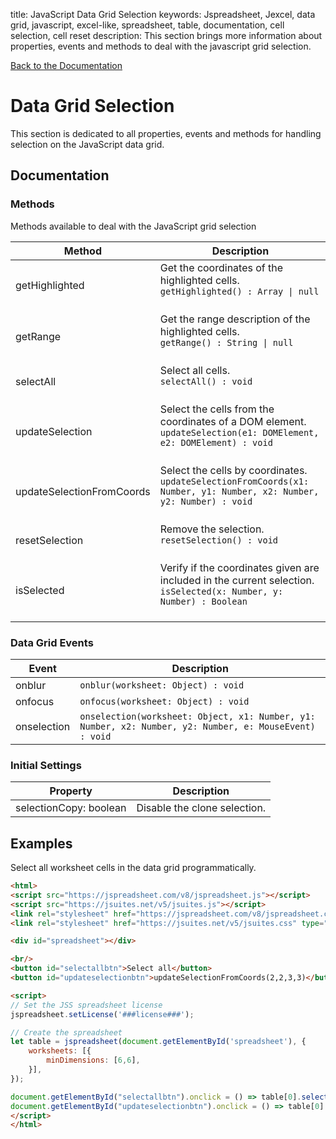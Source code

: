 title: JavaScript Data Grid Selection
keywords: Jspreadsheet, Jexcel, data grid, javascript, excel-like, spreadsheet, table, documentation, cell selection, cell reset
description: This section brings more information about properties, events and methods to deal with the javascript grid selection.

[Back to the Documentation](/docs/v8 "Back to the documentation section")

# Data Grid Selection

This section is dedicated to all properties, events and methods for handling selection on the JavaScript data grid. 

## Documentation

### Methods

Methods available to deal with the JavaScript grid selection

| Method                    | Description                                                                                                                       |
| --------------------------|-----------------------------------------------------------------------------------------------------------------------------------|
| getHighlighted            | Get the coordinates of the highlighted cells.<br/>`getHighlighted() : Array \| null`<br/><br/>                                   |
| getRange                  | Get the range description of the highlighted cells.<br/>`getRange() : String \| null`<br/><br/>                                  |
| selectAll                 | Select all cells.<br/>`selectAll() : void`<br/><br/>                                                                              |
| updateSelection           | Select the cells from the coordinates of a DOM element.<br/>`updateSelection(e1: DOMElement, e2: DOMElement) : void`<br/><br/>    |
| updateSelectionFromCoords | Select the cells by coordinates.<br/>`updateSelectionFromCoords(x1: Number, y1: Number, x2: Number, y2: Number) : void`<br/><br/> |
| resetSelection            | Remove the selection.<br/>`resetSelection() : void`<br/><br/>                                                                     |
| isSelected                | Verify if the coordinates given are included in the current selection.<br/>`isSelected(x: Number, y: Number) : Boolean`<br/><br/> |

 

### Data Grid Events

| Event       | Description                                                                                            |
| ------------|--------------------------------------------------------------------------------------------------------|
| onblur      | `onblur(worksheet: Object) : void`                                                                     |
| onfocus     | `onfocus(worksheet: Object) : void`                                                                    |
| onselection | `onselection(worksheet: Object, x1: Number, y1: Number, x2: Number, y2: Number, e: MouseEvent) : void` |

 

### Initial Settings

| Property               | Description                  |
| -----------------------|------------------------------|
| selectionCopy: boolean | Disable the clone selection. |

 

## Examples

Select all worksheet cells in the data grid programmatically. 

```html
<html>
<script src="https://jspreadsheet.com/v8/jspreadsheet.js"></script>
<script src="https://jsuites.net/v5/jsuites.js"></script>
<link rel="stylesheet" href="https://jspreadsheet.com/v8/jspreadsheet.css" type="text/css" />
<link rel="stylesheet" href="https://jsuites.net/v5/jsuites.css" type="text/css" />

<div id="spreadsheet"></div>

<br/>
<button id="selectallbtn">Select all</button>
<button id="updateselectionbtn">updateSelectionFromCoords(2,2,3,3)</button>

<script>
// Set the JSS spreadsheet license
jspreadsheet.setLicense('###license###');

// Create the spreadsheet
let table = jspreadsheet(document.getElementById('spreadsheet'), {
    worksheets: [{
        minDimensions: [6,6],
    }],
});

document.getElementById("selectallbtn").onclick = () => table[0].selectAll();
document.getElementById("updateselectionbtn").onclick = () => table[0].updateSelectionFromCoords(2,2,3,3);
</script>
</html>
```
 
